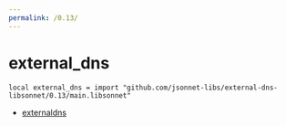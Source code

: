```yaml
---
permalink: /0.13/
---
```


# external_dns

```jsonnet
local external_dns = import "github.com/jsonnet-libs/external-dns-libsonnet/0.13/main.libsonnet"
```



* [externaldns](externaldns/index.md)